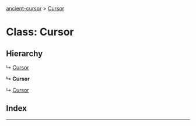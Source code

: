 [ancient-cursor](../README.md) > [Cursor](../classes/cursor.md)



# Class: Cursor

## Hierarchy


↳  [Cursor](cursor.md)

**↳ Cursor**

↳  [Cursor](cursor.md)










## Index


---
